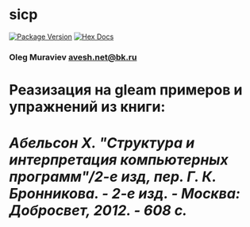 # sicp

[![Package Version](https://img.shields.io/hexpm/v/sicp)](https://hex.pm/packages/sicp)
[![Hex Docs](https://img.shields.io/badge/hex-docs-ffaff3)](https://hexdocs.pm/sicp/)

### Oleg Muraviev <avesh.net@bk.ru>  
# Реазизация на gleam примеров и упражнений из книги:  
# *Абельсон Х. "Структура и интерпретация компьютерных программ"/2-е изд, пер. Г. К. Бронникова. - 2-е изд. - Москва: Добросвет, 2012. - 608 с.*  